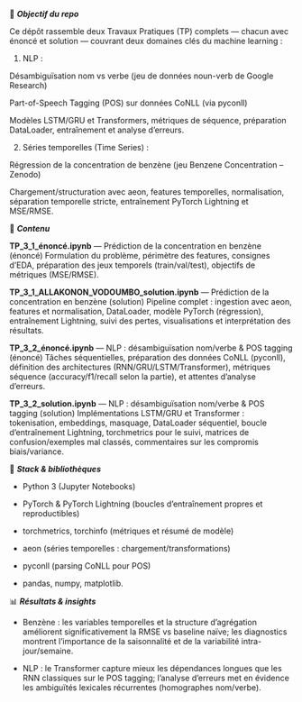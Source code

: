 🎯 ***Objectif du repo***

Ce dépôt rassemble deux Travaux Pratiques (TP) complets — chacun avec énoncé et solution — couvrant deux domaines clés du machine learning :

1. NLP :

Désambiguïsation nom vs verbe (jeu de données noun-verb de Google Research)

Part-of-Speech Tagging (POS) sur données CoNLL (via pyconll)

Modèles LSTM/GRU et Transformers, métriques de séquence, préparation DataLoader, entraînement et analyse d’erreurs.

2. Séries temporelles (Time Series) :

Régression de la concentration de benzène (jeu Benzene Concentration – Zenodo)

Chargement/structuration avec aeon, features temporelles, normalisation, séparation temporelle stricte, entraînement PyTorch Lightning et MSE/RMSE.

📂 ***Contenu***

**TP_3_1_énoncé.ipynb** — Prédiction de la concentration en benzène (énoncé)
Formulation du problème, périmètre des features, consignes d’EDA, préparation des jeux temporels (train/val/test), objectifs de métriques (MSE/RMSE).

**TP_3_1_ALLAKONON_VODOUMBO_solution.ipynb** — Prédiction de la concentration en benzène (solution)
Pipeline complet : ingestion avec aeon, features et normalisation, DataLoader, modèle PyTorch (régression), entraînement Lightning, suivi des pertes, visualisations et interprétation des résultats.

**TP_3_2_énoncé.ipynb** — NLP : désambiguïsation nom/verbe & POS tagging (énoncé)
Tâches séquentielles, préparation des données CoNLL (pyconll), définition des architectures (RNN/GRU/LSTM/Transformer), métriques séquence (accuracy/f1/recall selon la partie), et attentes d’analyse d’erreurs.

**TP_3_2_solution.ipynb** — NLP : désambiguïsation nom/verbe & POS tagging (solution)
Implémentations LSTM/GRU et Transformer : tokenisation, embeddings, masquage, DataLoader séquentiel, boucle d’entraînement Lightning, torchmetrics pour le suivi, matrices de confusion/exemples mal classés, commentaires sur les compromis biais/variance.

🧰 ***Stack & bibliothèques***

- Python 3 (Jupyter Notebooks)

- PyTorch & PyTorch Lightning (boucles d’entraînement propres et reproductibles)

- torchmetrics, torchinfo (métriques et résumé de modèle)

- aeon (séries temporelles : chargement/transformations)

- pyconll (parsing CoNLL pour POS)

- pandas, numpy, matplotlib.

📊 ***Résultats & insights***

- Benzène : les variables temporelles et la structure d’agrégation améliorent significativement la RMSE vs baseline naïve; les diagnostics montrent l’importance de la saisonnalité et de la variabilité intra-jour/semaine.

- NLP : le Transformer capture mieux les dépendances longues que les RNN classiques sur le POS tagging; l’analyse d’erreurs met en évidence les ambiguïtés lexicales récurrentes (homographes nom/verbe).